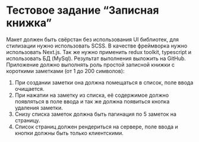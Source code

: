 # Тестовое задание “Записная книжка”

Макет должен быть свёрстан без использования UI библиотек, для стилизации нужно использовать
SCSS.
В качестве фреймворка нужно использовать Next.js.
Так же нужно применить redux toolkit, typescript и использовать БД (MySql).
Результат выполнения выложить на GitHub.
Приложение должно выполнять роль простой записной книжки с короткими заметками (от 1 до 200
символов):
1. При создании заметки она должна помещаться в список, поле ввода очищается.
2. При нажатии на заметку из списка, её содержимое должно появляться в поле ввода и так же должна
появиться кнопка удаления заметки.
3. Снизу списка заметок должна быть пагинация по 5 заметок на страницу.
4. Список страниц должен рендериться на сервере, поле ввода и кнопки должны быть только
клиентскими.
